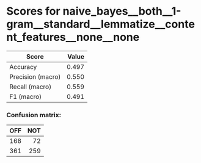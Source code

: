 # Scores for naive_bayes__both__1-gram__standard__lemmatize__content_features__none__none
|      Score      |Value|
|-----------------|----:|
|Accuracy         |0.497|
|Precision (macro)|0.550|
|Recall (macro)   |0.559|
|F1 (macro)       |0.491|

### Confusion matrix:
|OFF|NOT|
|--:|--:|
|168| 72|
|361|259|

